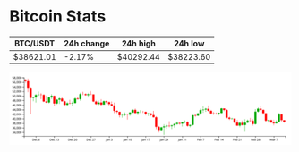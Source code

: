 # Bitcoin Stats

BTC/USDT|24h change|24h high|24h low|
|---|---|---|---|
|$38621.01|-2.17%|$40292.44|$38223.60|

<img src="./chart.svg">
